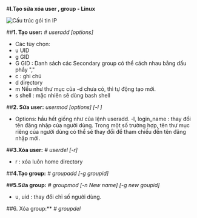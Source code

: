 #**I.Tạo sửa xóa user , group - Linux**

![Cấu trúc gói tin IP](https://kysudien.files.wordpress.com/2014/12/1e56a-capture.png?w=665.png)

##**1. Tạo user:** 
*# useradd [options]*  
 - Các tùy chọn:
- u UID
- g GID
- G GID : Danh sách các Secondary group có thể cách nhau bằng dấu phẩy ","
- c : ghi chú
- d directory
- m Nếu như thư mục của -d chưa có, thì tự động tạo mới.
- s shell : mặc nhiên sẽ dùng bash shell

##**2. Sửa user:** 
*usermod [options] [-l ]*
- Options: hầu hết giống như của lệnh useradd.
-l, login_name : thay đổi tên đăng nhập của người dùng. Trong một số trường hợp, tên thư mục riêng của người dùng có thể sẽ thay đổi để tham chiếu đến tên đăng nhập mới.

##**3.Xóa user:** 
*# userdel [-r]*
- r : xóa luôn home directory

##**4.Tạo group:** 
*# groupadd [-g groupid]*

##**5.Sửa group:** 
*# groupmod [-n New name] [-g new goupid]*
- u, uid : thay đổi chỉ số người dùng.

##6. Xóa group:**
*# groupdel<groupname>*












